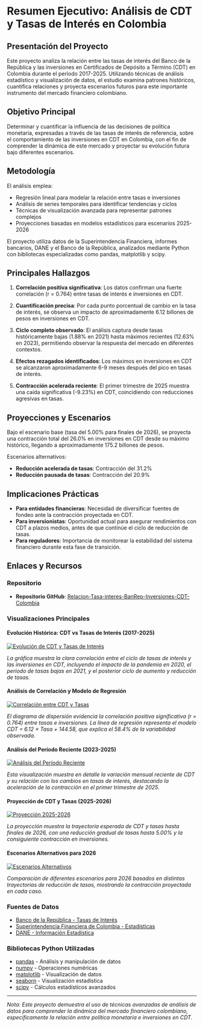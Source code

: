 # Resumen Ejecutivo: Análisis de CDT y Tasas de Interés en Colombia

## Presentación del Proyecto

Este proyecto analiza la relación entre las tasas de interés del Banco de la República y las inversiones en Certificados de Depósito a Término (CDT) en Colombia durante el período 2017-2025. Utilizando técnicas de análisis estadístico y visualización de datos, el estudio examina patrones históricos, cuantifica relaciones y proyecta escenarios futuros para este importante instrumento del mercado financiero colombiano.

## Objetivo Principal

Determinar y cuantificar la influencia de las decisiones de política monetaria, expresadas a través de las tasas de interés de referencia, sobre el comportamiento de las inversiones en CDT en Colombia, con el fin de comprender la dinámica de este mercado y proyectar su evolución futura bajo diferentes escenarios.

## Metodología

El análisis emplea:
- Regresión lineal para modelar la relación entre tasas e inversiones
- Análisis de series temporales para identificar tendencias y ciclos
- Técnicas de visualización avanzada para representar patrones complejos
- Proyecciones basadas en modelos estadísticos para escenarios 2025-2026

El proyecto utiliza datos de la Superintendencia Financiera, informes bancarios, DANE y el Banco de la República, analizados mediante Python con bibliotecas especializadas como pandas, matplotlib y scipy.

## Principales Hallazgos

1. **Correlación positiva significativa**: Los datos confirman una fuerte correlación (r = 0.764) entre tasas de interés e inversiones en CDT.

2. **Cuantificación precisa**: Por cada punto porcentual de cambio en la tasa de interés, se observa un impacto de aproximadamente 6.12 billones de pesos en inversiones en CDT.

3. **Ciclo completo observado**: El análisis captura desde tasas históricamente bajas (1.88% en 2021) hasta máximos recientes (12.63% en 2023), permitiendo observar la respuesta del mercado en diferentes contextos.

4. **Efectos rezagados identificados**: Los máximos en inversiones en CDT se alcanzaron aproximadamente 6-9 meses después del pico en tasas de interés.

5. **Contracción acelerada reciente**: El primer trimestre de 2025 muestra una caída significativa (-9.23%) en CDT, coincidiendo con reducciones agresivas en tasas.

## Proyecciones y Escenarios

Bajo el escenario base (tasa del 5.00% para finales de 2026), se proyecta una contracción total del 26.0% en inversiones en CDT desde su máximo histórico, llegando a aproximadamente 175.2 billones de pesos.

Escenarios alternativos:
- **Reducción acelerada de tasas**: Contracción del 31.2%
- **Reducción pausada de tasas**: Contracción del 20.9%

## Implicaciones Prácticas

- **Para entidades financieras**: Necesidad de diversificar fuentes de fondeo ante la contracción proyectada en CDT.
- **Para inversionistas**: Oportunidad actual para asegurar rendimientos con CDT a plazos medios, antes de que continúe el ciclo de reducción de tasas.
- **Para reguladores**: Importancia de monitorear la estabilidad del sistema financiero durante esta fase de transición.

## Enlaces y Recursos

### Repositorio

- **Repositorio GitHub**: [Relacion-Tasa-interes-BanRep-Inversiones-CDT-Colombia](https://github.com/PabloSantosMejia/Relacion-Tasa-interes-BanRep-Inversiones-CDT-Colombia)

### Visualizaciones Principales

#### Evolución Histórica: CDT vs Tasas de Interés (2017-2025)

[![Evolución de CDT y Tasas de Interés](https://github.com/PabloSantosMejia/Relacion-Tasa-interes-BanRep-Inversiones-CDT-Colombia/blob/main/imagenes/serie_temporal_combinada.png)](https://github.com/PabloSantosMejia/Relacion-Tasa-interes-BanRep-Inversiones-CDT-Colombia/blob/main/imagenes/serie_temporal_combinada.png)

*La gráfica muestra la clara correlación entre el ciclo de tasas de interés y las inversiones en CDT, incluyendo el impacto de la pandemia en 2020, el período de tasas bajas en 2021, y el posterior ciclo de aumento y reducción de tasas.*

#### Análisis de Correlación y Modelo de Regresión

[![Correlación entre CDT y Tasas](https://github.com/PabloSantosMejia/Relacion-Tasa-interes-BanRep-Inversiones-CDT-Colombia/blob/main/imagenes/correlacion_cdt_tasas.png)](https://github.com/PabloSantosMejia/Relacion-Tasa-interes-BanRep-Inversiones-CDT-Colombia/blob/main/imagenes/correlacion_cdt_tasas.png)

*El diagrama de dispersión evidencia la correlación positiva significativa (r = 0.764) entre tasas e inversiones. La línea de regresión representa el modelo CDT = 6.12 × Tasa + 144.58, que explica el 58.4% de la variabilidad observada.*

#### Análisis del Período Reciente (2023-2025)

[![Análisis del Período Reciente](https://github.com/PabloSantosMejia/Relacion-Tasa-interes-BanRep-Inversiones-CDT-Colombia/blob/main/imagenes/analisis_reciente.png)](https://github.com/PabloSantosMejia/Relacion-Tasa-interes-BanRep-Inversiones-CDT-Colombia/blob/main/imagenes/analisis_reciente.png)

*Esta visualización muestra en detalle la variación mensual reciente de CDT y su relación con los cambios en tasas de interés, destacando la aceleración de la contracción en el primer trimestre de 2025.*

#### Proyección de CDT y Tasas (2025-2026)

[![Proyección 2025-2026](https://github.com/PabloSantosMejia/Relacion-Tasa-interes-BanRep-Inversiones-CDT-Colombia/blob/main/imagenes/proyeccion_2026.png)](https://github.com/PabloSantosMejia/Relacion-Tasa-interes-BanRep-Inversiones-CDT-Colombia/blob/main/imagenes/proyeccion_2026.png)

*La proyección muestra la trayectoria esperada de CDT y tasas hasta finales de 2026, con una reducción gradual de tasas hasta 5.00% y la consiguiente contracción en inversiones.*

#### Escenarios Alternativos para 2026

[![Escenarios Alternativos](https://github.com/PabloSantosMejia/Relacion-Tasa-interes-BanRep-Inversiones-CDT-Colombia/blob/main/imagenes/escenarios_alternativos.png)](https://github.com/PabloSantosMejia/Relacion-Tasa-interes-BanRep-Inversiones-CDT-Colombia/blob/main/imagenes/escenarios_alternativos.png)

*Comparación de diferentes escenarios para 2026 basados en distintas trayectorias de reducción de tasas, mostrando la contracción proyectada en cada caso.*

### Fuentes de Datos

- [Banco de la República - Tasas de Interés](https://www.banrep.gov.co/es/estadisticas/tasas-de-interes)
- [Superintendencia Financiera de Colombia - Estadísticas](https://www.superfinanciera.gov.co/inicio/informes-y-cifras/cifras/establecimientos-de-credito/informacion-periodica/mensual/evolucion-cdt-61326)
- [DANE - Información Estadística](https://www.dane.gov.co/index.php/estadisticas-por-tema/cuentas-nacionales)

### Bibliotecas Python Utilizadas

- [pandas](https://pandas.pydata.org/docs/) - Análisis y manipulación de datos
- [numpy](https://numpy.org/doc/) - Operaciones numéricas
- [matplotlib](https://matplotlib.org/stable/index.html) - Visualización de datos
- [seaborn](https://seaborn.pydata.org/) - Visualización estadística
- [scipy](https://docs.scipy.org/doc/scipy/) - Cálculos estadísticos avanzados

---

*Nota: Este proyecto demuestra el uso de técnicas avanzadas de análisis de datos para comprender la dinámica del mercado financiero colombiano, específicamente la relación entre política monetaria e inversiones en CDT.*